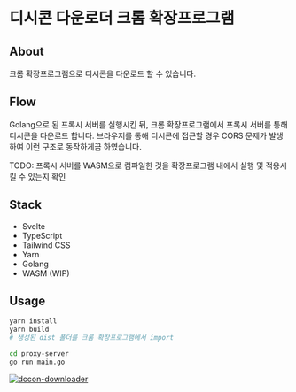 # 디시콘 다운로더 크롬 확장프로그램

## About

크롬 확장프로그램으로 디시콘을 다운로드 할 수 있습니다.

## Flow

Golang으로 된 프록시 서버를 실행시킨 뒤, 크롬 확장프로그램에서 프록시 서버를 통해 디시콘을 다운로드 합니다. 브라우저를 통해 디시콘에 접근할 경우 CORS 문제가 발생하여 이런 구조로 동작하게끔 하였습니다.

TODO: 프록시 서버를 WASM으로 컴파일한 것을 확장프로그램 내에서 실행 및 적용시킬 수 있는지 확인

## Stack

- Svelte
- TypeScript
- Tailwind CSS
- Yarn
- Golang
- WASM (WIP)

## Usage

```bash
yarn install
yarn build
# 생성된 dist 폴더를 크롬 확장프로그램에서 import

cd proxy-server
go run main.go
```

[![dccon-downloader](http://img.youtube.com/vi/MakqEhwcWzg/0.jpg)](https://youtu.be/MakqEhwcWzg)
